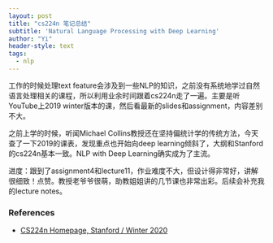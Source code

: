 ```yaml
---
layout: post
title: "cs224n 笔记总结"
subtitle: 'Natural Language Processing with Deep Learning'
author: "Yi"
header-style: text
tags:
  - nlp
---
```


工作的时候处理text feature会涉及到一些NLP的知识，之前没有系统地学过自然语言处理相关的课程，所以利用业余时间跟着cs224n走了一遍。主要是听YouTube上2019 winter版本的课，然后看最新的slides和assignment，内容差别不大。

之前上学的时候，听闻Michael Collins教授还在坚持偏统计学的传统方法，今天查了一下2019的课表，发现重点也开始向deep learning倾斜了，大纲和Stanford的cs224n基本一致。NLP with Deep Learning确实成为了主流。

进度：跟到了assignment4和lecture11，作业难度不大，但设计得非常好，讲解很细致！点赞。教授老爷爷很萌，助教姐姐讲的几节课也非常出彩。后续会补充我的lecture notes。

### References

- [CS224n Homepage, Stanford / Winter 2020](http://web.stanford.edu/class/cs224n/)
